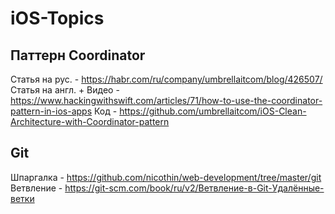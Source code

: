 # iOS-Topics

## Паттерн Coordinator

Статья на рус. - https://habr.com/ru/company/umbrellaitcom/blog/426507/
Статья на англ. + Видео - https://www.hackingwithswift.com/articles/71/how-to-use-the-coordinator-pattern-in-ios-apps
Код - https://github.com/umbrellaitcom/iOS-Clean-Architecture-with-Coordinator-pattern

## Git

Шпаргалка - https://github.com/nicothin/web-development/tree/master/git
Ветвление - https://git-scm.com/book/ru/v2/Ветвление-в-Git-Удалённые-ветки
